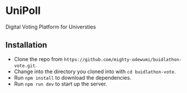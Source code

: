 # UniPoll

Digital Voting Platform for Universties

## Installation

* Clone the repo from ```https://github.com/mighty-odewumi/buidlathon-vote.git```.
* Change into the directory you cloned into with ```cd buidlathon-vote```.
* Run ```npm install``` to download the dependencies.
* Run ```npm run dev``` to start up the server.

